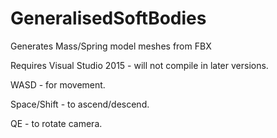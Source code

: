 # GeneralisedSoftBodies
Generates Mass/Spring model meshes from FBX

Requires Visual Studio 2015 - will not compile in later versions.

WASD - for movement.

Space/Shift - to ascend/descend.

QE - to rotate camera.
